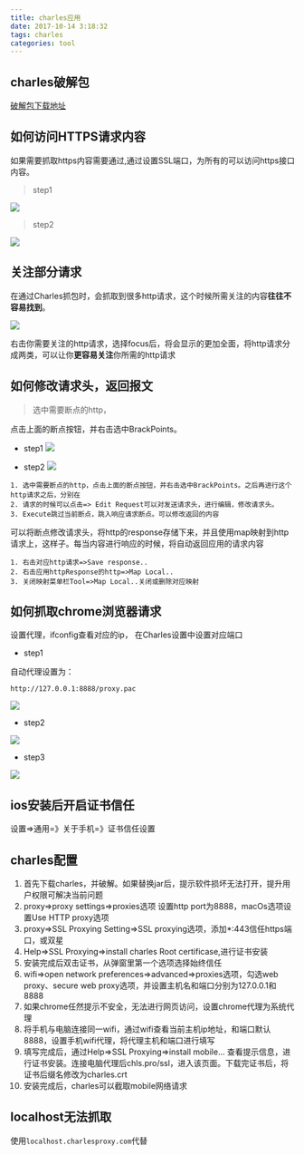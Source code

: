 ```yaml
---
title: charles应用
date: 2017-10-14 3:18:32
tags: charles
categories: tool
---
```


<div><!-- more--></div>


## charles破解包

[破解包下载地址](https://blog.zzzmode.com/2017/05/16/charles-4.0.2-cracked/)

## 如何访问HTTPS请求内容
如果需要抓取https内容需要通过,通过设置SSL端口，为所有的可以访问https接口内容。

> step1

![](https://s10.mogucdn.com/mlcdn/c45406/190316_7klf427a2g3162djc8fiel8h4b56g_650x428.jpg)

> step2

![](https://s10.mogucdn.com/mlcdn/c45406/190316_0aa0j8dddll335g2ad35ch8838k54_592x442.jpg)

## 关注部分请求

在通过Charles抓包时，会抓取到很多http请求，这个时候所需关注的内容**往往不容易找到**。

![](https://s10.mogucdn.com/mlcdn/c45406/190316_5lkd46ijlllhfj4ehg962d9c79glk_1179x726.png)

右击你需要关注的http请求，选择focus后，将会显示的更加全面，将http请求分成两类，可以让你**更容易关注**你所需的http请求

## 如何修改请求头，返回报文

> 选中需要断点的http，

点击上面的断点按钮，并右击选中BrackPoints。

* step1
![](https://s10.mogucdn.com/mlcdn/c45406/190316_1egk5039j05akc7acf6377lkfb584_1178x727.png)

* step2
![](https://s10.mogucdn.com/mlcdn/c45406/190316_1igl6l4b4kld0ccll1gb2gcb06lkh_1176x723.png)


```
1. 选中需要断点的http，点击上面的断点按钮，并右击选中BrackPoints。之后再进行这个http请求之后，分别在
2. 请求的时候可以点击=> Edit Request可以对发送请求头，进行编辑，修改请求头。
3. Execute跳过当前断点，跳入响应请求断点。可以修改返回的内容
```

可以将断点修改请求头，将http的response存储下来，并且使用map映射到http请求上，这样子。每当内容进行响应的时候，将自动返回应用的请求内容

```
1. 右击对应http请求=>Save response..
2. 右击应用httpResponse的http=>Map Local..
3. 关闭映射菜单栏Tool=>Map Local..关闭或删除对应映射
```

## 如何抓取chrome浏览器请求

设置代理，ifconfig查看对应的ip，
在Charles设置中设置对应端口

* step1

自动代理设置为：

`http://127.0.0.1:8888/proxy.pac`

![](https://s10.mogucdn.com/mlcdn/c45406/190316_288g40j79j72lfbgf1akk55khf3bf_640x488.png)



* step2

![](https://s10.mogucdn.com/mlcdn/c45406/190316_5i9b93b8aek34lfe4jcj0g892ejc7_592x505.png)

* step3

![](https://s10.mogucdn.com/mlcdn/c45406/190719_1lb012c5ijc73kafkjg8502i61h6a_708x806.png)


## ios安装后开启证书信任


设置=>通用=》关于手机=》证书信任设置


## charles配置

1. 首先下载charles，并破解。如果替换jar后，提示软件损坏无法打开，提升用户权限可解决当前问题
2. proxy=>proxy settings=>proxies选项 设置http port为8888，macOs选项设置Use HTTP proxy选项
3. proxy=>SSL Proxying Setting=>SSL proxying选项，添加*:443信任https端口，或双星
4. Help=>SSL Proxying=>install charles Root certificase,进行证书安装
5. 安装完成后双击证书，从弹窗里第一个选项选择始终信任
6. wifi=>open network preferences=>advanced=>proxies选项，勾选web proxy、secure web proxy选项，并设置主机名和端口分别为127.0.0.1和8888
7. 如果chrome任然提示不安全，无法进行网页访问，设置chrome代理为系统代理
8. 将手机与电脑连接同一wifi，通过wifi查看当前主机ip地址，和端口默认8888，设置手机wifi代理，将代理主机和端口进行填写
9. 填写完成后，通过Help=>SSL Proxying=>install mobile... 查看提示信息，进行证书安装。连接电脑代理后chls.pro/ssl，进入该页面。下载完证书后，将证书后缀名修改为charles.crt
10. 安装完成后，charles可以截取mobile网络请求


## localhost无法抓取

使用`localhost.charlesproxy.com`代替

